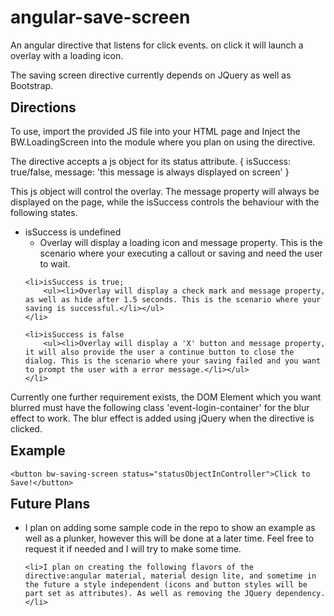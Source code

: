 # angular-save-screen
An angular directive that listens for click events. on click it will launch a overlay with a loading icon.

The saving screen directive currently depends on JQuery as well as Bootstrap.

<h2 style="margin-top:10px">Directions</h2>

To use, import the provided JS file into your HTML page and Inject the BW.LoadingScreen into the module where you plan on using the directive.

The directive accepts a js object for its status attribute.
    {
        isSuccess: true/false,
        message: 'this message is always displayed on screen'
    }

This js object will control the overlay. The message property will always be displayed on the page, while the isSuccess controls the behaviour with the following states.

<ul>
	<li>isSuccess is undefined
		<ul><li>Overlay will display a loading icon and message property. This is the scenario where your executing a callout or saving and need the user to wait.</ul></li>
	</li>

	<li>isSuccess is true;
		<ul><li>Overlay will display a check mark and message property, as well as hide after 1.5 seconds. This is the scenario where your saving is successful.</li></ul>
	</li>

	<li>isSuccess is false
		<ul><li>Overlay will display a 'X' button and message property, it will also provide the user a continue button to close the dialog. This is the scenario where your saving failed and you want to prompt the user with a error message.</li></ul>
	</li>
</ul>

Currently one further requirement exists, the DOM Element which you want blurred must have the following class 'event-login-container' for the blur effect to work. The blur effect is added using jQuery when the directive is clicked.

<h2 style="margin-top:10px">Example</h2>

    <button bw-saving-screen status="statusObjectInController">Click to Save!</button>

<h2 style="margin-top:10px">Future Plans</h2>
<ul>
	<li>I plan on adding some sample code in the repo to show an example as well as a plunker, however this will be done at a later time. Feel free to request it if needed and I will try to make some time.</li>

	<li>I plan on creating the following flavors of the directive:angular material, material design lite, and sometime in the future a style independent (icons and button styles will be part set as attributes). As well as removing the JQuery dependency.</li>
</ul>